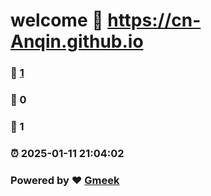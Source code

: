 # welcome :link: https://cn-Anqin.github.io 
### :page_facing_up: [1](https://cn-Anqin.github.io/tag.html) 
### :speech_balloon: 0 
### :hibiscus: 1 
### :alarm_clock: 2025-01-11 21:04:02 
### Powered by :heart: [Gmeek](https://github.com/Meekdai/Gmeek)
